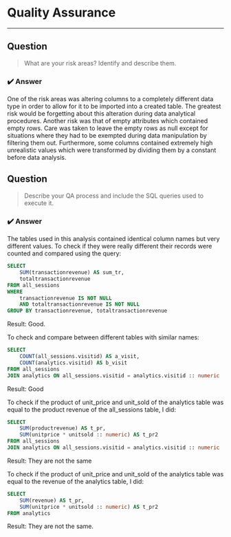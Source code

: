 # Quality Assurance
---

## Question
> What are your risk areas? Identify and describe them.

### :heavy_check_mark: Answer

One of the risk areas was altering columns to a completely different data type in order to allow for it to be imported into a created table. The greatest risk would be forgetting about this alteration during data analytical procedures.
Another risk was that of empty attributes which contained empty rows. Care was taken to leave the empty rows as null except for situations where they had to be exempted during data manipulation by filtering them out.
Furthermore, some columns contained extremely high unrealistic values which were transformed by dividing them by a constant before data analysis.



## Question
> Describe your QA process and include the SQL queries used to execute it.

### :heavy_check_mark: Answer

The tables used in this analysis contained identical column names but very different values. To check if they were really different their records were counted and compared using the query:

```sql
SELECT 
	SUM(transactionrevenue) AS sum_tr,
	totaltransactionrevenue
FROM all_sessions
WHERE
	transactionrevenue IS NOT NULL
	AND totaltransactionrevenue IS NOT NULL
GROUP BY transactionrevenue, totaltransactionrevenue
```

Result: Good.


To check and compare between different tables with similar names:

```sql
SELECT
	COUNT(all_sessions.visitid) AS a_visit,
	COUNT(analytics.visitid) AS b_visit
FROM all_sessions
JOIN analytics ON all_sessions.visitid = analytics.visitid :: numeric
```

Result: Good


To check if the product of unit_price and unit_sold of the analytics table was equal to the product revenue of the all_sessions table, I did:

```sql
SELECT
	SUM(productrevenue) AS t_pr,
	SUM(unitprice * unitsold :: numeric) AS t_pr2
FROM all_sessions
JOIN analytics ON all_sessions.visitid = analytics.visitid :: numeric
```

Result: They are not the same


To check if the product of unit_price and unit_sold of the analytics table was equal to the revenue of the analytics table, I did:

```sql
SELECT
	SUM(revenue) AS t_pr,
	SUM(unitprice * unitsold :: numeric) AS t_pr2
FROM analytics
```

Result: They are not the same.
